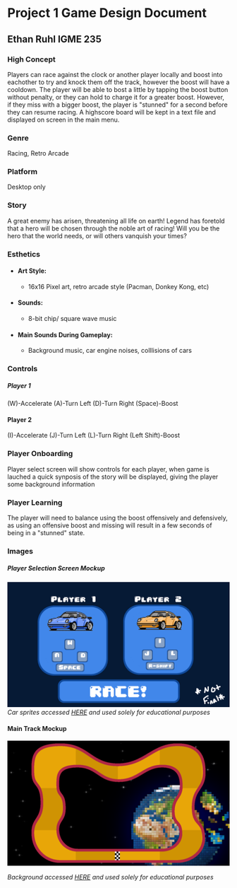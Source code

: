 # Project 1 Game Design Document
## Ethan Ruhl IGME 235

### High Concept
Players can race against the clock or another player locally and boost into eachother to try and knock them off the track, however the boost will have a cooldown. The player will be able to bost a little by tapping the boost button without penalty, or they can hold to charge it for a greater boost. However, if they miss with a bigger boost, the player is "stunned" for a second before they can resume racing. A highscore board will be kept in a text file and displayed on screen in the main menu.

### Genre
Racing, Retro Arcade

### Platform
Desktop only

### Story
A great enemy has arisen, threatening all life on earth! Legend has foretold that a hero will be chosen through the noble art of racing! Will you be the hero that the world needs, or will others vanquish your times?

### Esthetics
+ #### Art Style: 
  + 16x16 Pixel art, retro arcade style (Pacman, Donkey Kong, etc)
+ #### Sounds:
  + 8-bit chip/ square wave music
+ #### Main Sounds During Gameplay: 
  + Background music, car engine noises, colllisions of cars
### Controls
  ##### Player 1
  (W)-Accelerate (A)-Turn Left (D)-Turn Right (Space)-Boost
  #### Player 2
  (I)-Accelerate (J)-Turn Left (L)-Turn Right (Left Shift)-Boost
### Player Onboarding
  Player select screen will show controls for each player, when game is lauched a quick synposis of the story will be displayed, giving the player some background information
### Player Learning
The player will need to balance using the boost offensively and defensively, as using an offensive boost and missing will result in a few seconds of being in a "stunned" state.

### Images
##### Player Selection Screen Mockup
  ![alt text](https://github.com/ebot102/Igme325/blob/master/235/Project%201%20Game/Cars_Player%20Select.png?raw=true "Player Selection Screen")
  *Car sprites accessed [HERE](https://www.kissclipart.com/pixel-art-cars-png-clipart-pixel-car-racer-sports-zsck3e/) and used solely for educational purposes*

#### Main Track Mockup
  ![alt text](https://github.com/ebot102/Igme325/blob/master/235/Project%201%20Game/Track_Mockup.png?raw=true "Player Selection Screen")
  
   *Background accessed [HERE](https://wall.alphacoders.com/big.php?i=900628) and used solely for educational purposes*

